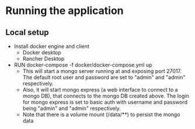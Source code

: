 # Running the application
## Local setup
* Install docker engine and client
    * Docker desktop
    * Rancher Desktop
* RUN docker-compose -f docker/docker-compose.yml up
    * This will start a mongo server running at and exposing port 27017. The default root user and password are set to "admin" and "admin" respectively.
    * Also, it will start mongo express (a web interface to connect to a mongo DB), that connects to the mongo DB created above. The login for mongo express is set to basic auth with username and password being "admin" and "admin" respectively.
    * Note that there is a volume mount (/data/**) to persist the mongo data